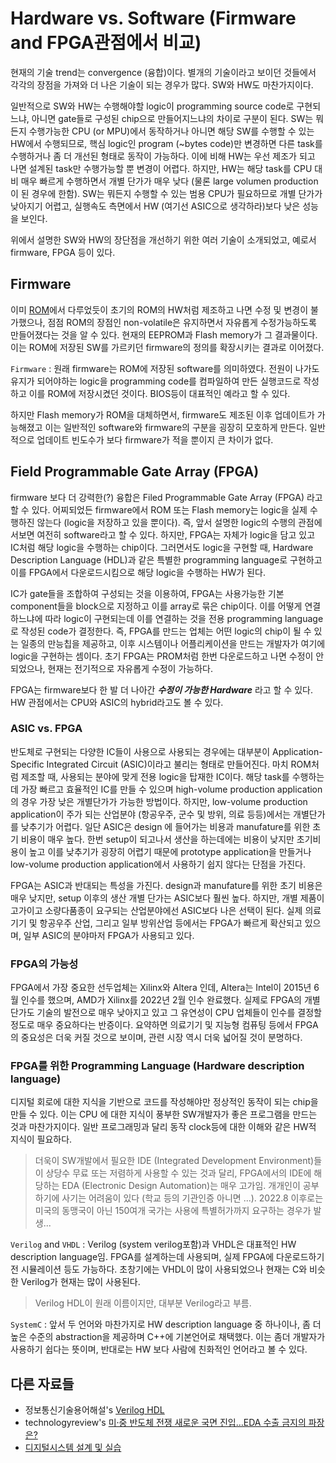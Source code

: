 # Hardware vs. Software (Firmware and FPGA관점에서 비교)

현재의 기술 trend는 convergence (융합)이다. 별개의 기술이라고 보이던 것들에서 각각의 장점을 가져와 더 나은 기술이 되는 경우가 많다. SW와 HW도 마찬가지이다. 

일반적으로 SW와 HW는 수행해야할 logic이 programming source code로 구현되느냐, 아니면 gate들로 구성된 chip으로 만들어지느냐의 차이로 구분이 된다. SW는 뭐든지 수행가능한 CPU (or MPU)에서 동작하거나 아니면 해당 SW를 수행할 수 있는 HW에서 수행되므로, 핵심 logic인 program (~bytes code)만 변경하면 다른 task를 수행하거나 좀 더 개선된 형태로 동작이 가능하다. 이에 비해 HW는 우선 제조가 되고 나면 설계된 task만 수행가능할 뿐 변경이 어렵다. 하지만, HW는 해당 task를 CPU 대비 매우 빠르게 수행하면서 개별 단가가 매우 낮다 (물론 large volumen production이 된 경우에 한함). SW는 뭐든지 수행할 수 있는 범용 CPU가 필요하므로 개별 단가가 낮아지기 어렵고, 실행속도 측면에서 HW (여기선 ASIC으로 생각하라)보다 낮은 성능을 보인다.

위에서 설명한 SW와 HW의 장단점을 개선하기 위한 여러 기술이 소개되었고, 예로서 firmware, FPGA 등이 있다.

## Firmware

이미 [ROM](./ce03_02_3_rom.md)에서 다루었듯이 초기의 ROM의 HW처럼 제조하고 나면 수정 및 변경이 불가했으나, 점점 ROM의 장점인 non-volatile은 유지하면서 자유롭게 수정가능하도록 만들어졌다는 것을 알 수 있다. 현재의 EEPROM과 Flash memory가 그 결과물이다. 이는 ROM에 저장된 SW를 가르키던 firmware의 정의를 확장시키는 결과로 이어졌다. 

`Firmware`
: 원래 firmware는 ROM에 저장된 software를 의미하였다. 전원이 나가도 유지가 되어야하는 logic을 programming code를 컴파일하여 만든 실행코드로 작성하고 이를 ROM에 저장시켰던 것이다. BIOS등이 대표적인 예라고 할 수 있다.

하지만 Flash memory가 ROM을 대체하면서, firmware도 제조된 이후 업데이트가 가능해졌고 이는 일반적인 software와 firmware의 구분을 굉장히 모호하게 만든다. 일반적으로 업데이트 빈도수가 보다 firmware가 적을 뿐이지 큰 차이가 없다.

## Field Programmable Gate Array (FPGA)

firmware 보다 더 강력한(?) 융합은 Filed Programmable Gate Array (FPGA) 라고 할 수 있다. 어찌되었든 firmware에서 ROM 또는 Flash memory는 logic을 실제 수행하진 않는다 (logic을 저장하고 있을 뿐이다). 즉, 앞서 설명한 logic의 수행의 관점에서보면 여전히 software라고 할 수 있다. 하지만, FPGA는 자체가 logic을 담고 있고 IC처럼 해당 logic을 수행하는 chip이다. 그러면서도 logic을 구현할 때, Hardware Description Language (HDL)과 같은 특별한 programming language로 구현하고 이를 FPGA에서 다운로드시킴으로 해당 logic을 수행하는 HW가 된다. 

IC가 gate들을 조합하여 구성되는 것을 이용하여, FPGA는 사용가능한 기본 component들을 block으로 지정하고 이를 array로 묶은 chip이다. 이를 어떻게 연결하느냐에 따라 logic이 구현되는데 이를 연결하는 것을 전용 programming language로 작성된 code가 결정한다. 즉, FPGA를 만드는 업체는 어떤 logic의 chip이 될 수 있는 일종의 만능칩을 제공하고, 이후 시스템이나 어플리케이션을 만드는 개발자가 여기에 logic을 구현하는 셈이다. 초기 FPGA는 PROM처럼 한번 다운로드하고 나면 수정이 안되었으나, 현재는 전기적으로 자유롭게 수정이 가능하다. 

FPGA는 firmware보다 한 발 더 나아간 ***수정이 가능한 Hardware*** 라고 할 수 있다. HW 관점에서는 CPU와 ASIC의 hybrid라고도 볼 수 있다.

### ASIC vs. FPGA

반도체로 구현되는 다양한 IC들이 사용으로 사용되는 경우에는 대부분이 Application-Specific Integrated Circuit (ASIC)이라고 불리는 형태로 만들어진다. 마치 ROM처럼 제조할 때, 사용되는 분야에 맞게 전용 logic을 탑재한 IC이다. 해당 task를 수행하는데 가장 빠르고 효율적인 IC를 만들 수 있으며 high-volume production application의 경우 가장 낮은 개별단가가 가능한 방법이다. 하지만, low-volume production application이 주가 되는 산업분야 (항공우주, 군수 및 방위, 의료 등등)에서는 개별단가를 낮추기가 어렵다. 일단 ASIC은 design 에 들어가는 비용과 manufature를 위한 초기 비용이 매우 높다. 한번 setup이 되고나서 생산을 하는데에는 비용이 낮지만 초기비용이 높고 이를 낮추기가 굉장히 어렵기 때문에 prototype application을 만들거나 low-volume production application에서 사용하기 쉽지 않다는 단점을 가진다.

FPGA는 ASIC과 반대되는 특성을 가진다. design과 manufature를 위한 초기 비용은 매우 낮지만, setup 이후의 생산 개별 단가는 ASIC보다 훨씬 높다. 하지만, 개별 제품이 고가이고 소량다품종이 요구되는 산업분야에선 ASIC보다 나은 선택이 된다. 실제 의료기기 및 항공우주 산업, 그리고 일부 방위산업 등에서는 FPGA가 빠르게 확산되고 있으며, 일부 ASIC의 분야마저 FPGA가 사용되고 있다.

### FPGA의 가능성

FPGA에서 가장 중요한 선두업체는 Xilinx와 Altera 인데, Altera는 Intel이 2015년 6월 인수를 했으며, AMD가 Xilinx를 2022년 2월 인수 완료했다. 실제로 FPGA의 개별단가도 기술의 발전으로 매우 낮아지고 있고 그 유연성이 CPU 업체들이 인수를 결정할 정도로 매우 중요하다는 반증이다. 요약하면 의료기기 및 지능형 컴퓨팅 등에서 FPGA의 중요성은 더욱 커질 것으로 보이며, 관련 시장 역시 더욱 넓어질 것이 분명하다. 

### FPGA를 위한 Programming Language (Hardware description language)

디지털 회로에 대한 지식을 기반으로 코드를 작성해야만 정상적인 동작이 되는 chip을 만들 수 있다. 이는 CPU 에 대한 지식이 풍부한 SW개발자가 좋은 프로그램을 만드는 것과 마찬가지이다. 일반 프로그래밍과 달리 동작 clock등에 대한 이해와 같은 HW적 지식이 필요하다. 

> 더욱이 SW개발에서 필요한 IDE (Integrated Development Environment)들이 상당수 무료 또는 저렴하게 사용할 수 있는 것과 달리, FPGA에서의 IDE에 해당하는 EDA (Electronic Design Automation)는 매우 고가임. 개개인이 공부하기에 사기는 어려움이 있다 (학교 등의 기관인증 아니면 ...). 2022.8 이후로는 미국의 동맹국이 아닌 150여개 국가는 사용에 특별허가까지 요구하는 경우가 발생...

`Verilog` and `VHDL`
: Verilog (system verilog포함)과 VHDL은 대표적인 HW description language임. FPGA를 설계하는데 사용되며, 실제 FPGA에 다운로드하기 전 시뮬레이션 등도 가능하다. 초창기에는 VHDL이 많이 사용되었으나 현재는 C와 비슷한 Verilog가 현재는 많이 사용된다. 

> Verilog HDL이 원래 이름이지만, 대부분 Verilog라고 부름. 

`SystemC`
: 앞서 두 언어와 마찬가지로 HW description language 중 하나이나, 좀 더 높은 수준의 abstraction을 제공하며 C++에 기본언어로 채택했다. 이는 좀더 개발자가 사용하기 쉽다는 뜻이며, 반대로는 HW 보다 사람에 친화적인 언어라고 볼 수 있다. 

## 다른 자료들

* 정보통신기술용어해설's [Verilog HDL](http://www.ktword.co.kr/test/view/view.php?m_temp1=6235)
* technologyreview's [미·중 반도체 전쟁 새로운 국면 진입…EDA 수출 금지의 파장은?](https://www.technologyreview.kr/eda-software-us-china-chip-war/)
* [디지털시스템 설계 및 실습](https://cms3.koreatech.ac.kr/sites/yjjang/down/dsys11/M01_VerilogHDL01.pdf)